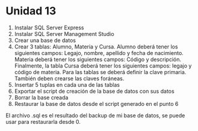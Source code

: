 # Unidad 13
1. Instalar SQL Server Express
2. Instalar SQL Server Management Studio
3. Crear una base de datos
4. Crear 3 tablas: Alumno, Materia y Cursa. Alumno deberá tener
los siguientes campos: Legajo, nombre, apellido y fecha de
nacimiento. Materia deberá tener los siguientes campos:
Código y descripción. Finalmente, la tabla Cursa deberá tener
los siguientes campos: legajo y código de materia. Para las
tablas se deberá definir la clave primaria. También deben
crearse las claves foráneas.
5. Insertar 5 tuplas en cada una de las tablas
6. Exportar el script de creación de la base de datos con sus
datos
7. Borrar la base creada
8. Restaurar la base de datos desde el script generado en el
punto 6

El archivo .sql es el resultado del backup de mi base de datos,
se puede usar para restaurarla desde 0.
